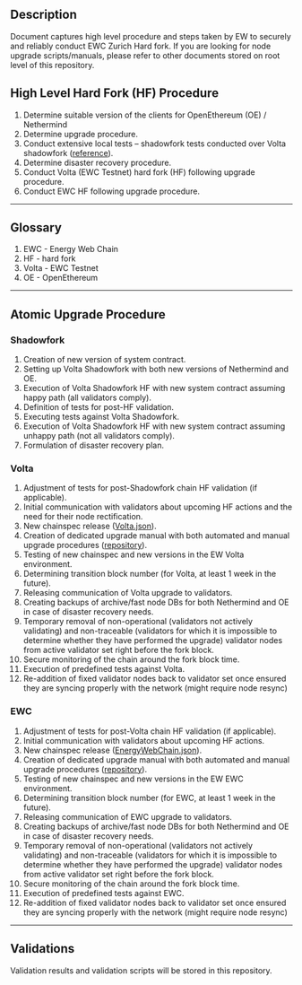 ## Description

Document captures high level procedure and steps taken by EW to securely and reliably conduct EWC Zurich Hard fork. If you are looking for node upgrade scripts/manuals, please refer to other documents stored on root level of this repository.


## High Level Hard Fork (HF) Procedure

1. Determine suitable version of the clients for OpenEthereum (OE) / Nethermind
2. Determine upgrade procedure.
3. Conduct extensive local tests – shadowfork tests conducted over Volta shadowfork ([reference](https://nethermind.notion.site/AuRA-Rewards-Contract-Shadowfork-1e5360fc38d0806ba6b6fb8c7531421c)).
4. Determine disaster recovery procedure.
5. Conduct Volta (EWC Testnet) hard fork (HF) following upgrade procedure.
6. Conduct EWC HF following upgrade procedure.

------------------------------------------

## Glossary
1. EWC - Energy Web Chain
2. HF - hard fork
3. Volta - EWC Testnet
4. OE - OpenEthereum

------------------------------------------

## Atomic Upgrade Procedure

### Shadowfork

1. Creation of new version of system contract.
2. Setting up Volta Shadowfork with both new versions of Nethermind and OE.
3. Execution of Volta Shadowfork HF with new system contract assuming happy path (all validators comply).
4. Definition of tests for post-HF validation.
5. Executing tests against Volta Shadowfork.
6. Execution of Volta Shadowfork HF with new system contract assuming unhappy path (not all validators comply).
7. Formulation of disaster recovery plan.

### Volta

1. Adjustment of tests for post-Shadowfork chain HF validation (if applicable).
2. Initial communication with validators about upcoming HF actions and the need for their node rectification.
3. New chainspec release ([Volta.json](https://github.com/energywebfoundation/ewf-chainspec/blob/master/Volta.json)).
4. Creation of dedicated upgrade manual with both automated and manual upgrade procedures ([repository](https://github.com/energywebfoundation/ewf-zurich-upgrade)).
5. Testing of new chainspec and new versions in the EW Volta environment.
6. Determining transition block number (for Volta, at least 1 week in the future).
7. Releasing communication of Volta upgrade to validators.
8. Creating backups of archive/fast node DBs for both Nethermind and OE in case of disaster recovery needs.
9. Temporary removal of non-operational (validators not actively validating) and non-traceable (validators for which it is impossible to determine whether they have performed the upgrade) validator nodes from active validator set right before the fork block.
10. Secure monitoring of the chain around the fork block time.
11. Execution of predefined tests against Volta.
12. Re-addition of fixed validator nodes back to validator set once ensured they are syncing properly with the network (might require node resync)

### EWC

1. Adjustment of tests for post-Volta chain HF validation (if applicable).
2. Initial communication with validators about upcoming HF actions.
3. New chainspec release ([EnergyWebChain.json](https://github.com/energywebfoundation/ewf-chainspec/blob/master/EnergyWebChain.json)).
4. Creation of dedicated upgrade manual with both automated and manual upgrade procedures ([repository](https://github.com/energywebfoundation/ewf-zurich-upgrade)).
5. Testing of new chainspec and new versions in the EW EWC environment.
6. Determining transition block number (for EWC, at least 1 week in the future).
7. Releasing communication of EWC upgrade to validators.
8. Creating backups of archive/fast node DBs for both Nethermind and OE in case of disaster recovery needs.
9. Temporary removal of non-operational (validators not actively validating) and non-traceable (validators for which it is impossible to determine whether they have performed the upgrade) validator nodes from active validator set right before the fork block.
10. Secure monitoring of the chain around the fork block time.
11. Execution of predefined tests against EWC.
12. Re-addition of fixed validator nodes back to validator set once ensured they are syncing properly with the network (might require node resync)

------------------------------------------

## Validations

Validation results and validation scripts will be stored in this repository.